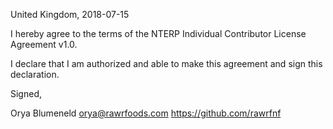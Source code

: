 United Kingdom, 2018-07-15

I hereby agree to the terms of the NTERP Individual Contributor License Agreement v1.0.

I declare that I am authorized and able to make this agreement and sign this declaration.

Signed,

Orya Blumeneld orya@rawrfoods.com https://github.com/rawrfnf

